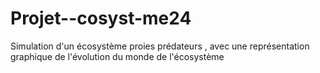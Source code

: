 # Projet--cosyst-me24
Simulation d'un écosystème proies prédateurs , avec une représentation graphique de l'évolution du monde de l'écosystème 
